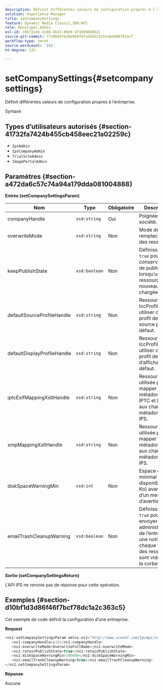 ```yaml
---
description: Définit différentes valeurs de configuration propres à l’entreprise.
solution: Experience Manager
title: setCompanySettings
feature: Dynamic Media Classic,SDK/API
role: Developer,Admin
exl-id: c6b72ceb-3c86-4b13-89e9-5f1bb9846b2c
source-git-commit: 77c88d5fe20e048f6fad2bb23cb1abe090793acf
workflow-type: tm+mt
source-wordcount: '151'
ht-degree: 12%

---
```


# setCompanySettings{#setcompanysettings}

Définit différentes valeurs de configuration propres à l’entreprise.

Syntaxe

## Types d’utilisateurs autorisés {#section-41732fa7424b455cb458eec21a02259c}

* `IpsAdmin`
* `IpsCompanyAdmin`
* `TrialSiteAdmin`
* `ImagePortalAdmin`

## Paramètres {#section-a472da6c57c74a94a179dda081004888}

**Entrée (setCompanySettingsParam)**

| Nom | Type | Obligatoire | Description |
|---|---|---|---|
| companyHandle | `xsd:string` | Oui | Poignée de la société. |
| overwriteMode | `xsd:string` | Non | Mode de remplacement des ressources. |
| keepPublishState | `xsd:boolean` | Non | Définissez sur . `true` pour conserver l’état de publication lorsqu’une ressource est à nouveau chargée. |
| defaultSourceProfileHandle | `xsd:string` | Non | Ressource IccProfile à utiliser comme profil de couleur source par défaut. |
| defaultDisplayProfileHandle | `xsd:string` | Non | Ressource IccProfile à utiliser comme profil de couleur d’affichage par défaut. |
| iptcExifMappingXsltHandle | `xsd:string` | Non | Ressource XSL utilisée pour mapper les métadonnées IPTC et EXIF aux champs de métadonnées IPS. |
| xmpMappingXsltHandle | `xsd:string` | Non | Ressource XSL utilisée pour mapper XMP métadonnées aux champs de métadonnées IPS. |
| diskSpaceWarningMin | `xsd:int` | Non | Espace disque minimal disponible (en Ko) avant l’envoi d’un message d’avertissement. |
| emailTrashCleanupWarning | `xsd:boolean` | Non | Définissez sur . `true` pour envoyer aux administrateurs de l’entreprise une notification chaque fois que des ressources sont vidées de la corbeille. |

**Sortie (setCompanySettingsReturn)**

L’API IPS ne renvoie pas de réponse pour cette opération.

## Exemples {#section-d10bf1d3d86f46f7bcf78dc1a2c363c5}

Cet exemple de code définit la configuration d’une entreprise.

**Request**

```java
<ns1:setCompanySettingsParam xmlns:ns1="http://www.scene7.com/IpsApi/xsd/2008-01-15">
   <ns1:companyHandle>c|6</ns1:companyHandle>
   <ns1:overwriteMode>OverwriteFullName</ns1:overwriteMode>
   <ns1:retainPublishState>true</ns1:retainPublishState>
   <ns1:diskSpaceWarningMin>100000</ns1:diskSpaceWarningMin>
   <ns1:emailTrashCleanupWarning>true</ns1:emailTrashCleanupWarning>
</ns1:setCompanySettingsParam>
```

**Réponse**

Aucune

